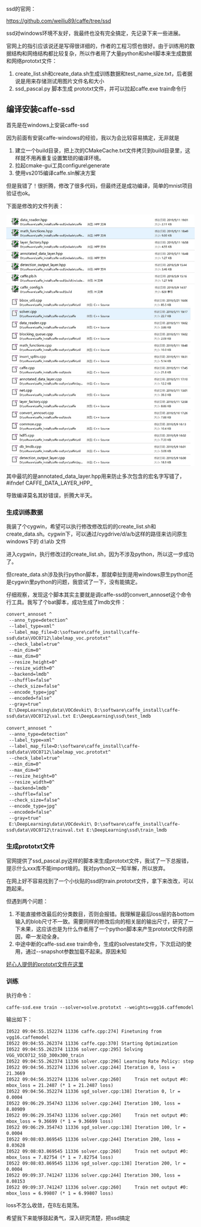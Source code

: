 ssd的官网：

https://github.com/weiliu89/caffe/tree/ssd

ssd对windows环境不友好，我最终也没有完全搞定，先记录下来一些进展。

官网上的指引应该说还是写得很详细的，作者的工程习惯也很好。由于训练用的数据结构和网络结构都比较复杂，所以作者用了大量python和shell脚本来生成数据和网络prototxt文件：

1. create_list.sh和create_data.sh生成训练数据和test_name_size.txt，后者据说是用来存储测试用图片文件名和大小
2. ssd_pascal.py 脚本生成 prototxt文件，并可以拉起caffe.exe  train命令行

## 编译安装caffe-ssd

首先是在windows上安装caffe-ssd 

因为前面有安装caffe-windows的经验，我以为会比较容易搞定，无非就是

1. 建立一个build目录，把上次的CMakeCache.txt文件拷贝到build目录里，这样就不用再重复设置繁琐的编译环境。
2. 拉起cmake-gui工具configure\generate
3. 使用vs2015编译caffe.sln解决方案

但是我错了！很折腾，修改了很多代码，但最终还是成功编译，简单的mnist项目验证也ok。

下面是修改的文件列表：

![修改的文件列表](img/ssd/modified_files.jpg)

其中最坑的是annotated_data_layer.hpp用来防止多次包含的宏名字写错了，#ifndef CAFFE_DATA_LAYER_HPP_

导致编译莫名其妙错误，折腾大半天。

### 生成训练数据

我装了个cygwin，希望可以执行修改修改后的的create_list.sh和create_data.sh。cygwin下，可以通过/cygdrive/d/a/b这样的路径来访问原生windows下的 d:\a\b 文件

进入cygwin，执行修改过的create_list.sh，因为不涉及python，所以这一步成功了。

但create_data.sh涉及执行python脚本，那就牵扯到是用windows原生python还是cygwin里python的问题，我尝试了一下，没有能搞定。

仔细观察，发现这个脚本其实主要就是调caffe-ssd的convert_annoset这个命令行工具。我写了个bat脚本，成功生成了lmdb文件：

```
convert_annoset ^
 --anno_type=detection^
 --label_type=xml^
 --label_map_file=D:\software\caffe_install\caffe-ssd\data\VOC0712\labelmap_voc.prototxt^
 --check_label=true^
 --min_dim=0^
 --max_dim=0^
 --resize_height=0^
 --resize_width=0^
 --backend=lmdb^
 --shuffle=false^
 --check_size=false^
 --encode_type=jpg^
 --encoded=false^
 --gray=true^
 E:\DeepLearning\data\VOCdevkit\ D:\software\caffe_install\caffe-ssd\data\VOC0712\val.txt E:\DeepLearning\ssd\test_lmdb

convert_annoset ^
 --anno_type=detection^
 --label_type=xml^
 --label_map_file=D:\software\caffe_install\caffe-ssd\data\VOC0712\labelmap_voc.prototxt^
 --check_label=true^
 --min_dim=0^
 --max_dim=0^
 --resize_height=0^
 --resize_width=0^
 --backend=lmdb^
 --shuffle=false^
 --check_size=false^
 --encode_type=jpg^
 --encoded=false^
 --gray=true^
 E:\DeepLearning\data\VOCdevkit\ D:\software\caffe_install\caffe-ssd\data\VOC0712\trainval.txt E:\DeepLearning\ssd\train_lmdb
```

### 生成prototxt文件

官网提供了ssd_pascal.py这样的脚本来生成prototxt文件，我试了一下总报错，提示什么xxx库不能import啥的。我对python又一知半解，所以放弃。

在网上好不容易找到了一个小伙贴的ssd的train.prototxt文件，拿下来改改，可以跑起来。

但遇到两个问题：

1. 不能直接修改最后的分类数目，否则会报错。我理解是最后loss层的各bottom输入的blob尺寸不一致。需要同样的修改后向的相关层的输出尺寸，研究了一下未果，这应该也是为什么作者用了一个python脚本来产生prototxt文件的原因，牵一发动全身。
2. 中途中断的caffe-ssd.exe train命令，生成的solvestate文件，下次启动的使用，通过--snapshot参数加载不起来。原因未知

[好心人提供的prototxt文件在这里](code/ssd/)

### 训练

执行命令：

```
caffe-ssd.exe train --solver=solve.prototxt --weights=vgg16.caffemodel
```

输出如下：

```
I0522 09:04:55.152274 11336 caffe.cpp:274] Finetuning from vgg16.caffemodel
I0522 09:04:55.262374 11336 caffe.cpp:370] Starting Optimization
I0522 09:04:55.262374 11336 solver.cpp:295] Solving VGG_VOC0712_SSD_300x300_train
I0522 09:04:55.262374 11336 solver.cpp:296] Learning Rate Policy: step
I0522 09:04:56.352274 11336 solver.cpp:244] Iteration 0, loss = 21.3669
I0522 09:04:56.352274 11336 solver.cpp:260]     Train net output #0: mbox_loss = 21.2487 (* 1 = 21.2487 loss)
I0522 09:04:56.352274 11336 sgd_solver.cpp:138] Iteration 0, lr = 0.0004
I0522 09:06:29.354743 11336 solver.cpp:244] Iteration 100, loss = 8.80909
I0522 09:06:29.354743 11336 solver.cpp:260]     Train net output #0: mbox_loss = 9.36699 (* 1 = 9.36699 loss)
I0522 09:06:29.354743 11336 sgd_solver.cpp:138] Iteration 100, lr = 0.0004
I0522 09:08:03.869545 11336 solver.cpp:244] Iteration 200, loss = 8.03628
I0522 09:08:03.869545 11336 solver.cpp:260]     Train net output #0: mbox_loss = 7.82754 (* 1 = 7.82754 loss)
I0522 09:08:03.869545 11336 sgd_solver.cpp:138] Iteration 200, lr = 0.0004
I0522 09:09:37.741247 11336 solver.cpp:244] Iteration 300, loss = 8.08153
I0522 09:09:37.741247 11336 solver.cpp:260]     Train net output #0: mbox_loss = 6.99807 (* 1 = 6.99807 loss)
```

loss不怎么收敛，在8左右晃荡。



希望我下来能够鼓起勇气，深入研究清楚，把ssd搞定